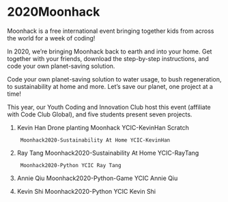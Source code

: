# 2020Moonhack

Moonhack is a free international event bringing together kids from across the world for a week of coding!

In 2020, we’re bringing Moonhack back to earth and into your home. Get together with your friends, download the step-by-step instructions, and code your own planet-saving solution.

Code your own planet-saving solution to water usage, to bush regeneration, to sustainability at home and more. Let’s save our planet, one project at a time!

This year, our Youth Coding and Innovation Club host this event (affiliate with Code Club Global), and five students present seven projects.

1. Kevin Han
        Drone planting Moonhack YCIC-KevinHan Scratch
        
        Moonhack2020-Sustainability At Home YCIC-KevinHan
2. Ray Tang
        Moonhack2020-Sustainability At Home YCIC-RayTang
        
        Moonhack2020-Python YCIC Ray Tang
        
3. Annie Qiu
        Moonhack2020-Python-Game YCIC Annie Qiu
        
4. Kevin Shi
        Moonhack2020-Python YCIC Kevin Shi
        

        
